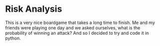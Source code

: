 # Risk Analysis
This is a very nice boardgame that takes a long time to finish. Me and my friends were playing one day and we asked ourselves, what is the probability of winning an attack?
And so I decided to try and code it in python.
